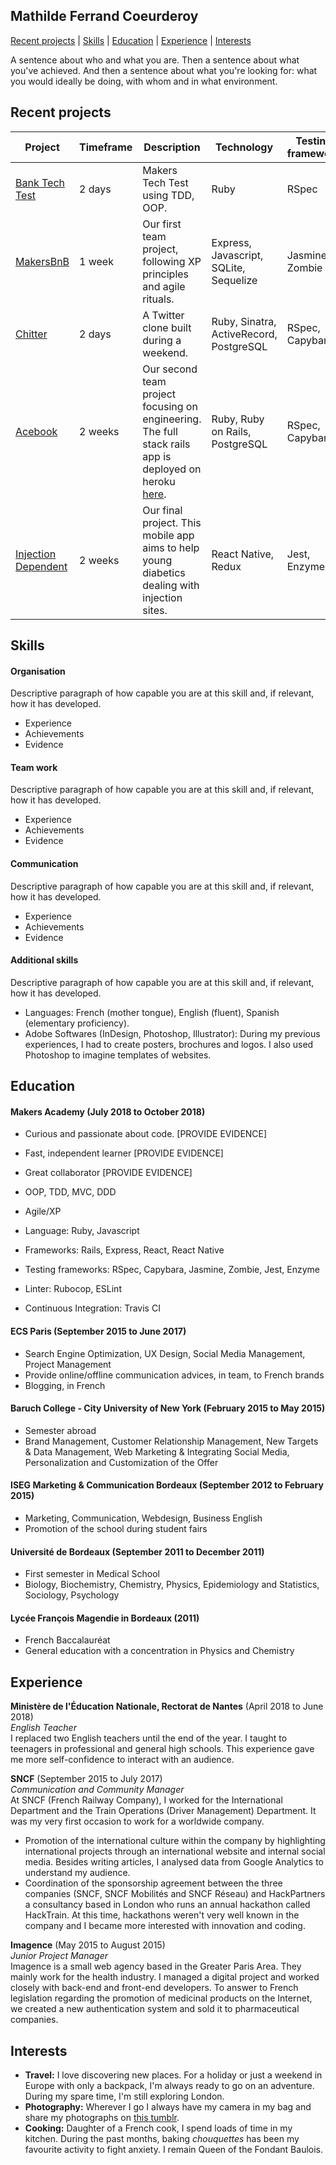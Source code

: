 ## Mathilde Ferrand Coeurderoy

[Recent projects](https://github.com/mathildeferrandcoeurderoy/CV#recent-projects) | [Skills](https://github.com/mathildeferrandcoeurderoy/CV#skills) | [Education](https://github.com/mathildeferrandcoeurderoy/CV#education) | [Experience](https://github.com/mathildeferrandcoeurderoy/CV#experience) | [Interests](https://github.com/mathildeferrandcoeurderoy/CV#interests)

A sentence about who and what you are. Then a sentence about what you've achieved. And then a sentence about what you're looking for: what you would ideally be doing, with whom and in what environment.

## Recent projects

| Project | Timeframe | Description | Technology | Testing framework |
| --------| ----------| ------------| -----------| ------------------|
| [Bank Tech Test](https://github.com/ChocolatineMathou/bank-tech-test) | 2 days | Makers Tech Test using TDD, OOP. | Ruby | RSpec |
| [MakersBnB](https://github.com/ChocolatineMathou/MakersBnB) | 1 week | Our first team project, following XP principles and agile rituals. | Express, Javascript, SQLite, Sequelize | Jasmine, Zombie |
| [Chitter](https://github.com/ChocolatineMathou/chitter-challenge) | 2 days | A Twitter clone built during a weekend. | Ruby, Sinatra, ActiveRecord, PostgreSQL | RSpec, Capybara |
| [Acebook](https://github.com/ChocolatineMathou/acebook-PushMePullYou) | 2 weeks | Our second team project focusing on engineering. The full stack rails app is deployed on heroku [here](http://acebook-pushmepullyou.herokuapp.com/). | Ruby, Ruby on Rails, PostgreSQL | RSpec, Capybara |
| [Injection Dependent](https://github.com/ChocolatineMathou/injection_dependent) | 2 weeks | Our final project. This mobile app aims to help young diabetics dealing with injection sites. | React Native, Redux | Jest, Enzyme |

## Skills

#### Organisation

Descriptive paragraph of how capable you are at this skill and, if relevant, how it has developed.

- Experience
- Achievements
- Evidence

#### Team work

Descriptive paragraph of how capable you are at this skill and, if relevant, how it has developed.

- Experience
- Achievements
- Evidence

#### Communication

Descriptive paragraph of how capable you are at this skill and, if relevant, how it has developed.

- Experience
- Achievements
- Evidence

#### Additional skills

Descriptive paragraph of how capable you are at this skill and, if relevant, how it has developed.

- Languages: French (mother tongue), English (fluent), Spanish (elementary proficiency).
- Adobe Softwares (InDesign, Photoshop, Illustrator): During my previous experiences, I had to create posters, brochures and logos. I also used Photoshop to imagine templates of websites.

## Education

#### Makers Academy (July 2018 to October 2018)

- Curious and passionate about code. [PROVIDE EVIDENCE]
- Fast, independent learner [PROVIDE EVIDENCE]
- Great collaborator [PROVIDE EVIDENCE]

- OOP, TDD, MVC, DDD
- Agile/XP
- Language: Ruby, Javascript
- Frameworks: Rails, Express, React, React Native
- Testing frameworks: RSpec, Capybara, Jasmine, Zombie, Jest, Enzyme
- Linter: Rubocop, ESLint
- Continuous Integration: Travis CI

#### ECS Paris (September 2015 to June 2017)

- Search Engine Optimization, UX Design, Social Media Management, Project Management
- Provide online/offline communication advices, in team, to French brands
- Blogging, in French

#### Baruch College - City University of New York (February 2015 to May 2015)

- Semester abroad
- Brand Management, Customer Relationship Management, New Targets & Data Management, Web Marketing & Integrating Social Media, Personalization and Customization of the Offer

#### ISEG Marketing & Communication Bordeaux (September 2012 to February 2015)

- Marketing, Communication, Webdesign, Business English
- Promotion of the school during student fairs

#### Université de Bordeaux (September 2011 to December 2011)

- First semester in Medical School
- Biology, Biochemistry, Chemistry, Physics, Epidemiology and Statistics, Sociology, Psychology

#### Lycée François Magendie in Bordeaux (2011)

- French Baccalauréat
- General education with a concentration in Physics and Chemistry

## Experience

**Ministère de l'Éducation Nationale, Rectorat de Nantes** (April 2018 to June 2018)    
*English Teacher*  
I replaced two English teachers until the end of the year. I taught to teenagers in professional and general high schools. This experience gave me more self-confidence to interact with an audience.

**SNCF** (September 2015 to July 2017)    
*Communication and Community Manager*  
At SNCF (French Railway Company), I worked for the International Department and the Train Operations (Driver Management) Department. It was my very first occasion to work for a worldwide company.
- Promotion of the international culture within the company by highlighting international projects through an international website and internal social media. Besides writing articles, I analysed data from Google Analytics to understand my audience.
- Coordination of the sponsorship agreement between the three companies (SNCF, SNCF Mobilités and SNCF Réseau) and HackPartners a consultancy based in London who runs an annual hackathon called HackTrain. At this time, hackathons weren't very well known in the company and I became more interested with innovation and coding.

**Imagence** (May 2015 to August 2015)   
*Junior Project Manager*  
Imagence is a small web agency based in the Greater Paris Area. They mainly work for the health industry. I managed a digital project and worked closely with back-end and front-end developers. To answer to French legislation regarding the promotion of medicinal products on the Internet, we created a new authentication system and sold it to pharmaceutical companies.

## Interests

- **Travel:** I love discovering new places. For a holiday or just a weekend in Europe with only a backpack, I'm always ready to go on an adventure. During my spare time, I'm still exploring London.
- **Photography:** Wherever I go I always have my camera in my bag and share my photographs on [this tumblr](http://photomathou.tumblr.com/).
- **Cooking:** Daughter of a French cook, I spend loads of time in my kitchen. During the past months, baking *chouquettes* has been my favourite activity to fight anxiety. I remain Queen of the Fondant Baulois.
